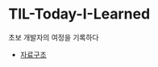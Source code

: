 # TIL-Today-I-Learned
초보 개발자의 여정을 기록하다

* [자료구조](https://github.com/thdqudgns/TIL-Today-I-Learned/tree/main/%EC%9E%90%EB%A3%8C%EA%B5%AC%EC%A1%B0)
